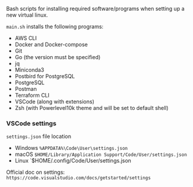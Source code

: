Bash scripts for installing required software/programs when setting up a new virtual linux.

`main.sh` installs the following programs:
- AWS CLI
- Docker and Docker-compose
- Git
- Go (the version must be specified)
- jq
- Miniconda3
- Postbird for PostgreSQL
- PostgreSQL
- Postman
- Terraform CLI
- VSCode (along with extensions) 
- Zsh (with Powerlevel10k theme and will be set to default shell)


### VSCode settings
`settings.json` file location
- Windows `%APPDATA%\Code\User\settings.json`
- macOS `$HOME/Library/Application Support/Code/User/settings.json`
- Linux `$HOME/.config/Code/User/settings.json

Official doc on settings: `https://code.visualstudio.com/docs/getstarted/settings`